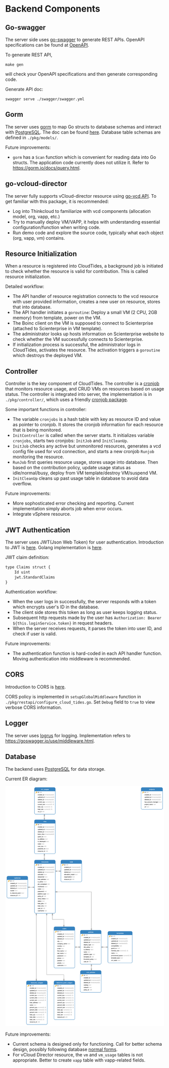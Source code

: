 # Backend Components
## Go-swagger

The server side uses [go-swagger](https://github.com/go-swagger/go-swagger) to generate REST APIs. OpenAPI specifications can be found at [OpenAPI](https://swagger.io/specification/v2/).

To generate REST API,

```
make gen
```

will check your OpenAPI specifications and then generate corresponding code.

Generate API doc:
```
swagger serve ./swagger/swagger.yml
```

## Gorm

The server uses [gorm](https://github.com/go-gorm/gorm) to map Go structs to database schemas and interact with [PostgreSQL](https://www.postgresql.org/). The doc can be found [here](https://gorm.io/docs/). Database table schemas are defined in `./pkg/models/`.

Future improvements:
- `gorm` has a `Scan` function which is convenient for reading data into Go structs. The application code currently does not utilize it. Refer to https://gorm.io/docs/query.html.

## go-vcloud-director

The server fully supports vCloud-director resource using [go-vcd API](https://github.com/vmware/go-vcloud-director). To get familiar with this package, it is recommended:
- Log into Thinkcloud to familiarize with vcd components (allocation model, org, vapp, etc.)
- Try to manually deploy VM/VAPP, it helps with understanding essential configuration/function when writing code.
- Run demo code and explore the source code, typically what each object (org, vapp, vm) contains.

## Resource Initialization

When a resource is registered into CloudTides, a background job is initiated to check whether the resource is valid for contribution. This is called resource initialization.

Detailed workflow:
- The API handler of resource registration connects to the vcd resource with user provided information, creates a new user on resource, stores that into database.
- The API handler initiates a `goroutine`: Deploy a small VM (2 CPU, 2GB memory) from template, power on the VM.
- The Boinc client on the VM is supposed to connect to Scienterprise (attached to Scienterprise in VM template).
- The administrator looks up hosts information on Scienterprise website to check whether the VM successfully connects to Scienterprise.
- If initialization process is successful, the administrator logs in CloudTides, activates the resource. The activation triggers a `goroutine` which destroys the deployed VM.

## Controller

Controller is the key component of CloudTides. The controller is a [cronjob](https://ostechnix.com/a-beginners-guide-to-cron-jobs/) that monitors resource usage, and CRUD VMs on resources based on usage status. The controller is integrated into server, the implementation is in `./pkg/controller/`, which uses a friendly [cronjob package](https://github.com/robfig/cron).

Some important functions in controller:
- The variable `cronjobs` is a hash table with key as resource ID and value as pointer to cronjob. It stores the cronjob information for each resource that is being monitored.
- `InitController` is called when the server starts. It initializes variable `cronjobs`, starts two cronjobs: `InitJob` and `InitCleanUp`.
- `InitJob` checks any active but unmonitored resources, generates a vcd config file used for vcd connection, and starts a new cronjob `Runjob` monitoring the resource.
- `RunJob` first queries resource usage, stores usage into database. Then based on the contribution policy, update usage status as idle/normal/busy, deploy from VM template/destroy VM/suspend VM.
- `InitCleanUp` cleans up past usage table in database to avoid data overflow.

Future improvements:
- More sophosticated error checking and reporting. Current implementation simply aborts job when error occurs.
- Integrate vSphere resource.

## JWT Authentication

The server uses JWT(Json Web Token) for user authentication. Introduction to JWT is [here](http://self-issued.info/docs/draft-ietf-oauth-json-web-token.html). Golang implementation is [here](https://github.com/dgrijalva/jwt-go).

JWT claim definition:
```
type Claims struct {
	Id uint
	jwt.StandardClaims
}
```

Authentication workflow:
- When the user logs in successfully, the server responds with a token which encrypts user's ID in the database.
- The client side stores this token as long as user keeps logging status.
- Subsequent http requests made by the user has `Authorization: Bearer ${this.loginService.token}` in request headers.
- When the server receives requests, it parses the token into user ID, and check if user is valid.

Future improvements:
- The authentication function is hard-coded in each API handler function. Moving authentication into middleware is recommended.

## CORS

Introduction to CORS is [here](https://developer.mozilla.org/en-US/docs/Web/HTTP/CORS).

CORS policy is implemented in `setupGlobalMiddleware` function in `./pkg/restapi/configure_cloud_tides.go`. Set `Debug` field to `true` to view verbose CORS information.

## Logger

The server uses [logrus](https://github.com/Sirupsen/logrus) for logging. Implementation refers to https://goswagger.io/use/middleware.html.

## Database

The backend uses [PostgreSQL](https://www.postgresql.org/) for data storage.
 
Current ER diagram:

![](../_media/ER_diagram.png)

Future improvements:
- Current schema is designed only for functioning. Call for better schema design, possibly following database [normal forms](https://www.geeksforgeeks.org/boyce-codd-normal-form-bcnf/).
- For vCloud Director resource, the `vm` and `vm_usage` tables is not appropriate. Better to create `vapp` table with vapp-related fields.
